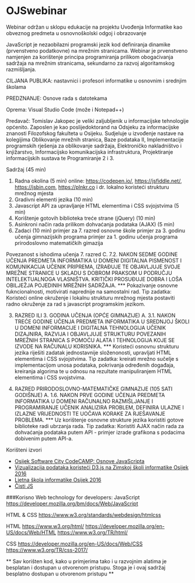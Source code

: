 # OJSwebinar
Webinar održan u sklopu edukacije na projektu Uvođenja Informatike kao obveznog predmeta u osnovnoškolski odgoj i obrazovanje

JavaScript je nezaobilazni programski jezik kod definiranja dinamike (prvenstveno podatkovne) na mrežnim stranicama. Webinar je prvenstveno namjenjen za korištenje principa programiranja prilikom obogaćivanja sadržaja na mrežnim stranicama, sekundarno za razvoj algoritamskog razmišljanja.

CILJANA PUBLIKA: nastavnici i profesori informatike u osnovnim i srednjim školama 

PREDZNANJE: Osnove rada s datotekama

Oprema: Visual Studio Code (može i Notepad++)

Predavač:
Tomislav Jakopec je veliki zaljubljenik u informacijske tehnologije općenito. Zaposlen je kao poslijedoktorand na Odsjeku za informacijske znanosti Filozofskog fakulteta u Osijeku. Sudjeluje u izvođenje nastave na kolegijima Oblikovanje mrežnih stranica, Baze podataka II, Implementacije programskih rješenja za oblikovanje sadržaja, Elektroničko nakladništvo i knjižarstvo, Informacijsko komunikacijska infrastruktura, Projektiranje informacijskih sustava te Programiranje 2 i 3.


Sadržaj (45 min)
1. Radna okolina (5 min)
    online: https://codepen.io/, https://jsfiddle.net/, https://jsbin.com, https://plnkr.co i dr.
    lokalno koristeći strukturu mrežnog mjesta
2. Gradivni elementi jezika (10 min)
3. Javascript API za upravljanje HTML elementima i CSS svjojstvima (5 min)
4. Korištenje gotovih biblioteka treće strane (jQuery) (10 min)
5. Asinkroni način rada prilikom dohvaćanja podataka (AJAX) (5 min)
6. Zadaci (10 min)
    primjer za 7. razred osnovne škole
    primjer za 3. godinu učenja gimnazijskih programa
    primjer za 1. godinu učenja programa prirodoslovno matematičkih gimazija


Povezanost s ishodima učenja
 7. razred
 C. 7.2. NAKON SEDME GODINE UČENJA PREDMETA INFORMATIKA U DOMENI DIGITALNA PISMENOST I KOMUNIKACIJA UČENIK PRIPREMA, IZRAĐUJE TE OBJAVLJUJE SVOJE MREŽNE STRANICE U SKLADU S DOBROM PRAKSOM U PODRUČJU INTELEKTUALNOGA VLASNIŠTVA. KRITIČKI PROSUĐUJE DOBRA I LOŠA OBILJEŽJA POJEDINIH MREŽNIH SADRŽAJA.
 *** Pokazivanje osnovne fukncionalnosti, motivirati naprednije na samostalni rad. Tip zadatka: Koristeći online okruženje i lokalnu strukturu mrežnog mjesta postaviti radno okruženje za rad s javascript programskim jezikom.

 3. RAZRED ILI 3. GODINA UČENJA (OPĆE GIMNAZIJE)
 A. 3.1. NAKON TREĆE GODINE UČENJA PREDMETA INFORMATIKA U SREDNJOJ ŠKOLI U DOMENI INFORMACIJE I DIGITALNA TEHNOLOGIJA UČENIK DIZAJNIRA, RAZVIJA I OBJAVLJUJE STRUKTURU POVEZANIH MREŽNIH STRANICA S POMOĆU ALATA I TEHNOLOGIJA KOJE SE IZVODE NA RAČUNALU KORISNIKA.
 *** Koristeći osnovnu strukturu jezika riješiti zadatak jednostavnije složenonosti, upravljati HTML elementima i CSS svjojstvima. Tip zadatka: kreirati mrežno sučelje s implementacijom unosa podataka, pokrivanja određenih događaja, kreiranja algorima te u odnosu na rezultate manipuliranjem HTML elementima i CSS svojstvima.

 1. RAZRED PRIRODOSLOVNO-MATEMATIČKE GIMNAZIJE (105 SATI GODIŠNJE)
 A. 1.6. NAKON PRVE GODINE UČENJA PREDMETA INFORMATIKA U DOMENI RAČUNALNO RAZMIŠLJANJE I PROGRAMIRANJE UČENIK ANALIZIRA PROBLEM, DEFINIRA ULAZNE I IZLAZNE VRIJEDNOSTI TE UOČAVA KORAKE ZA RJEŠAVANJE PROBLEMA.
 *** Uz korištenje osnovne strukture jezika koristiti gotove biblioteke radi ubrzanja rada. Tip zadatka: Koristiti AJAX način rada za dohvaćanja podataka putem API - primjer izrade grafikona s podacima dobivenim putem API-a.

Korišteni izvori
* [Osijek Software City CodeCAMP: Osnove JavaScripta]
* [Vizualizacija podataka koristeći D3.js na Zimskoj školi informatike Osijek 2016]
* [Ljetna škola informatike Osijek 2016]
* [Čisti JS]


###Korisno
Web technology for developers: JavaScript
https://developer.mozilla.org/bm/docs/Web/JavaScript

HTML & CSS
https://www.w3.org/standards/webdesign/htmlcss

HTML
https://www.w3.org/html/
https://developer.mozilla.org/en-US/docs/Web/HTML
https://www.w3.org/TR/html/

CSS
https://developer.mozilla.org/en-US/docs/Web/CSS
https://www.w3.org/TR/css-2017/



** Sav korišten kod, kako u primjerima tako i u razvojnim alatima je besplatan i dostupan u otvorenom pristupu. Stoga je i ovaj sadržaj besplatno dostupan u otvorenom pristupu  **

[//]: # (These are reference links used in the body of this note and get stripped out when the markdown processor does its job. There is no need to format nicely because it shouldn't be seen. Thanks SO - http://stackoverflow.com/questions/4823468/store-comments-in-markdown-syntax)

   [Osijek Software City CodeCAMP: Osnove JavaScripta]: <https://github.com/tjakopec/OSC3JS>
   [Vizualizacija podataka koristeći D3.js na Zimskoj školi informatike Osijek 2016]: <https://github.com/tjakopec/ZSI2016>
   [Ljetna škola informatike Osijek 2016]: <https://github.com/tjakopec/LJSI2016>
   [Čisti JS]: <https://github.com/tjakopec/CistiJS/>

